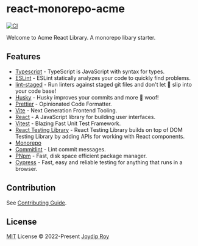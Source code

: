 # react-monorepo-acme

[![CI](https://github.com/rjoydip/react-monorepo-acme/actions/workflows/ci.yml/badge.svg?branch=main&event=push)](https://github.com/rjoydip/react-monorepo-acme/actions/workflows/ci.yml)

Welcome to Acme React Library. A monorepo libary starter.

## Features

- [Typescript](https://www.typescriptlang.org/) - TypeScript is JavaScript with syntax for types.
- [ESLint](https://eslint.org/) - ESLint statically analyzes your code to quickly find problems.
- [lint-staged](https://www.npmjs.com/package/lint-staged/) - Run linters against staged git files and don't let 💩 slip into your code base!
- [Husky](https://typicode.github.io/husky/) - Husky improves your commits and more 🐶 woof!
- [Prettier](https://prettier.io/) - Opinionated Code Formatter.
- [Vite](https://vitejs.dev/) - Next Generation Frontend Tooling.
- [React](https://reactjs.org/) - A JavaScript library for building user interfaces.
- [Vitest](https://vitest.dev/) - Blazing Fast Unit Test Framework.
- [React Testing Library](https://testing-library.com/docs/react-testing-library/intro/) - React Testing Library builds on top of DOM Testing Library by adding APIs for working with React components.
- [Monorepo](https://monorepo.tools/)
- [Commitlint](https://commitlint.js.org/) - Lint commit messages.
- [PNpm](https://pnpm.io/) - Fast, disk space efficient package manager.
- [Cypress](https://www.cypress.io/) - Fast, easy and reliable testing for anything that runs in a browser.

## Contribution

See [Contributing Guide](https://github.com/rjoydip/.github/blob/main/contributing.md).

## License

[MIT](./LICENSE) License © 2022-Present [Joydip Roy](https://github.com/rjoydip)

